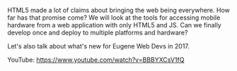 HTML5 made a lot of claims about bringing the web being everywhere. How far has that promise come? 
We will look at the tools for accessing mobile hardware from a web application with only HTML5 and JS. 
Can we finally develop once and deploy to multiple platforms and hardware?

Let's also talk about what's new for Eugene Web Devs in 2017.

YouTube: https://www.youtube.com/watch?v=BBBYXCsV1fQ
